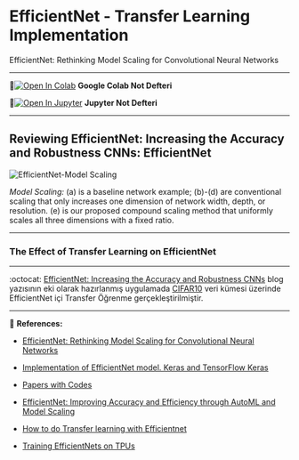 # EfficientNet - Transfer Learning Implementation
EfficientNet: Rethinking Model Scaling for Convolutional Neural Networks

---

📌[![Open In Colab](https://colab.research.google.com/assets/colab-badge.svg)](https://colab.research.google.com/github/ayyucekizrak/EfficientNet-Transfer-Learning-Implementation/blob/master/EfficientNet_TransferLearning.ipynb) **Google Colab Not Defteri**


📌[![Open In Jupyter](https://github.com/jupyter/notebook/blob/master/docs/resources/icon_32x32.svg)](https://nbviewer.jupyter.org/github/ayyucekizrak/EfficientNet-Transfer-Learning-Implementation/blob/master/EfficientNet_TransferLearning.ipynb) **Jupyter Not Defteri** 

---

## Reviewing EfficientNet: Increasing the Accuracy and Robustness CNNs: EfficientNet 

 ![EfficientNet-Model Scaling](https://github.com/ayyucekizrak/Udemy_DerinOgrenmeyeGiris/blob/master/EfficientNet_CIFAR10_TransferOgrenme/EfficientNet-ModelOlcekleme.png)

*Model Scaling:* (a) is a baseline network example; (b)-(d) are conventional scaling that only increases one dimension of network
width, depth, or resolution. (e) is our proposed compound scaling method that uniformly scales all three dimensions with a fixed ratio.

---
### The Effect of Transfer Learning on EfficientNet
---
:octocat: [EfficientNet: Increasing the Accuracy and Robustness CNNs](https://medium.com/@ayyucekizrak/%C3%B6l%C3%A7eklendirme-ile-cnn-modelinin-do%C4%9Fruluk-ve-verimlili%C4%9Fini-art%C4%B1rma-efficientnet-cb6f2b6512de) blog yazısının eki olarak hazırlanmış uygulamada [CIFAR10](https://www.cs.toronto.edu/~kriz/cifar.html) veri kümesi üzerinde EfficientNet içi Transfer Öğrenme gerçekleştirilmiştir.

---

:chocolate_bar: **References:**

*   [EfficientNet: Rethinking Model Scaling for Convolutional Neural Networks](https://arxiv.org/pdf/1905.11946v3.pdf)

*   [Implementation of EfficientNet model. Keras and TensorFlow Keras](https://github.com/qubvel/efficientnet)
*   [Papers with Codes](https://paperswithcode.com/paper/efficientnet-rethinking-model-scaling-for)
*   [EfficientNet: Improving Accuracy and Efficiency through AutoML and Model Scaling](https://ai.googleblog.com/2019/05/efficientnet-improving-accuracy-and.html)
*   [How to do Transfer learning with Efficientnet](https://www.dlology.com/blog/transfer-learning-with-efficientnet/)
*   [Training EfficientNets on TPUs](https://github.com/tensorflow/tpu/tree/master/models/official/efficientnet)

